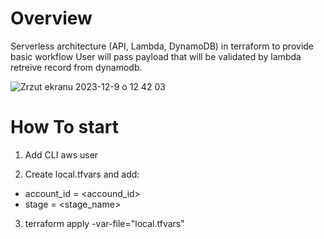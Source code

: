 # Overview
Serverless architecture (API, Lambda, DynamoDB) in terraform to provide basic workflow
User will pass payload that will be validated by lambda retreive record from dynamodb.

![Zrzut ekranu 2023-12-9 o 12 42 03](https://github.com/przemyslawdrozd/terraform-sls-project/assets/31375100/a0a7a72a-d20c-4b9e-8615-e4b81a91dcb2)

# How To start

1. Add CLI aws user
   
3. Create local.tfvars and add:
 - account_id = <accound_id>
 - stage = <stage_name>

3. terraform apply -var-file="local.tfvars"

